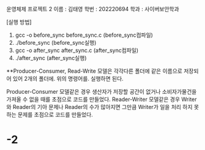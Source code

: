 운영체제 프로젝트 2
<readme>
이름 : 김태영
 학번 : 202220694
학과 : 사이버보안학과


[실행 방법]
  
1.	  gcc -o before_sync before_sync.c (before_sync컴파일)
2.	./before_sync (before_sync실행)
3.	gcc -o after_sync after_sync.c (after_sync컴파일)
4.	./after_sync (after_sync실행)

**Producer-Consumer, Read-Write 모델은 각각다른 폴더에 같은 이름으로 저장되어 있어 2개의 폴더에. 위의 명령어를. 실행하면 된다.

Producer-Consumer 모델같은 경우 생산자가 저장할 공간이 없거나 소비자가물건을 가져올 수 없을 때를 초점으로 코드를 만들었다. 
Reader-Writer 모델같은 경우 Writer와 Reader의 기아 문제나 Reader의 수가 많아지면 그만큼 Writer가 일을 처리 하지 못하는 문제를 초점으로 코드를 만들었다.
# -2
